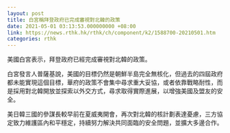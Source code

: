 ```yaml
---
layout: post
title: 白宮稱拜登政府已完成審視對北韓的政策
date: 2021-05-01 03:13:53.000000000 +08:00
link: https://news.rthk.hk/rthk/ch/component/k2/1588700-20210501.htm
categories: rthk
---
```


美國白宮表示，拜登政府已經完成審視對北韓的政策。

白宮發言人普薩基說，美國的目標仍然是朝鮮半島完全無核化，但過去的四屆政府都未能實現這個目標，華府的政策不會集中尋求重大妥協，或者依靠戰略耐性，而是採用對北韓開放並探索以外交方式，尋求取得實際進展，以增強美國及盟友的安全。

美日韓三國的參謀長較早前在夏威夷開會，再次對北韓的核計劃表達憂慮，三方協定致力維護區內和平穩定，持續努力解決共同面臨的安全問題，並擴大多邊合作。
